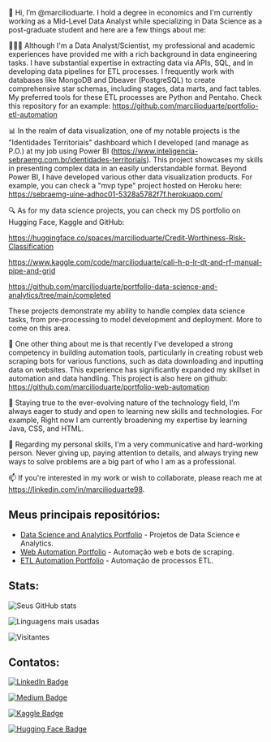 👋 Hi, I’m @marcilioduarte. I hold a degree in economics and I'm currently working as a Mid-Level Data Analyst while specializing in Data Science as a post-graduate student and here are a few things about me:

👨🏾‍💻 Although I'm a Data Analyst/Scientist, my professional and academic experiences have provided me with a rich background in data engineering tasks. I have substantial expertise in extracting data via APIs, SQL, and in developing data pipelines for ETL processes. I frequently work with databases like MongoDB and Dbeaver (PostgreSQL) to create comprehensive star schemas, including stages, data marts, and fact tables. My preferred tools for these ETL processes are Python and Pentaho. Check this repository for an example: https://github.com/marcilioduarte/portfolio-etl-automation

📊 In the realm of data visualization, one of my notable projects is the "Identidades Territoriais" dashboard which I developed (and manage as P.O.) at my job using Power BI (https://www.inteligencia-sebraemg.com.br/identidades-territoriais). This project showcases my skills in presenting complex data in an easily understandable format. Beyond Power BI, I have developed various other data visualization products. For example, you can check a "mvp type" project hosted on Heroku here: https://sebraemg-uine-adhoc01-5328a5782f7f.herokuapp.com/

🔍 As for my data science projects, you can check my DS portfolio on Hugging Face, Kaggle and GitHub:

https://huggingface.co/spaces/marcilioduarte/Credit-Worthiness-Risk-Classification

https://www.kaggle.com/code/marcilioduarte/cali-h-p-lr-dt-and-rf-manual-pipe-and-grid

https://github.com/marcilioduarte/portfolio-data-science-and-analytics/tree/main/completed

These projects demonstrate my ability to handle complex data science tasks, from pre-processing to model development and deployment. More to come on this area.

🤖 One other thing about me is that recently I've developed a strong competency in building automation tools, particularly in creating robust web scraping bots for various functions, such as data downloading and inputting data on websites. This experience has significantly expanded my skillset in automation and data handling. This project is also here on github: https://github.com/marcilioduarte/portfolio-web-automation

🌱 Staying true to the ever-evolving nature of the technology field, I'm always eager to study and open to learning new skills and technologies. For example, Right now I am currently broadening my expertise by learning Java, CSS, and HTML. 

👀 Regarding my personal skills, I'm a very communicative and hard-working person. Never giving up, paying attention to details, and always trying new ways to solve problems are a big part of who I am as a professional.

📫 If you're interested in my work or wish to collaborate, please reach me at https://linkedin.com/in/marcilioduarte98.

## Meus principais repositórios:

- [Data Science and Analytics Portfolio](https://github.com/marcilioduarte/portfolio-data-science-and-analytics/tree/main/completed) - Projetos de Data Science e Analytics.
- [Web Automation Portfolio](https://github.com/marcilioduarte/portfolio-web-automation) - Automação web e bots de scraping.
- [ETL Automation Portfolio](https://github.com/marcilioduarte/portfolio-etl-automation) - Automação de processos ETL.


## Stats:

![Seus GitHub stats](https://github-readme-stats.vercel.app/api?username=marcilioduarte&show_icons=true)

![Linguagens mais usadas](https://github-readme-stats.vercel.app/api/top-langs/?username=marcilioduarte&layout=compact)

![Visitantes](https://visitor-badge.glitch.me/badge?page_id=marcilioduarte)

## Contatos:

[![LinkedIn Badge](https://img.shields.io/badge/-LinkedIn-blue?style=flat-square&logo=LinkedIn&logoColor=white&link=https://linkedin.com/in/marcilioduarte98)](https://linkedin.com/in/marcilioduarte98)

[![Medium Badge](https://img.shields.io/badge/-Medium-black?style=flat-square&logo=Medium&logoColor=white&link=https://medium.com/@marcilio.dfn)](https://medium.com/@marcilio.dfn)

[![Kaggle Badge](https://img.shields.io/badge/-Kaggle-20BEFF?style=flat-square&logo=Kaggle&logoColor=white&link=https://www.kaggle.com/marcilioduarte)](https://www.kaggle.com/marcilioduarte)

[![Hugging Face Badge](https://img.shields.io/badge/-Hugging_Face-yellow?style=flat-square&logo=HuggingFace&logoColor=white&link=https://huggingface.co/marcilioduarte)](https://huggingface.co/marcilioduarte)
